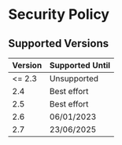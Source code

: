 # Security Policy

## Supported Versions

| Version | Supported Until |
| ------- | --------------- |
| <= 2.3  | Unsupported     |
| 2.4     | Best effort     |
| 2.5     | Best effort     |
| 2.6     | 06/01/2023      |
| 2.7     | 23/06/2025      |
